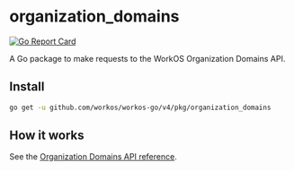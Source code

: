 # organization_domains

[![Go Report Card](https://img.shields.io/badge/dev-reference-007d9c?logo=go&logoColor=white&style=flat)](https://pkg.go.dev/github.com/workos/workos-go/v4/pkg/organization_domains)

A Go package to make requests to the WorkOS Organization Domains API.

## Install

```sh
go get -u github.com/workos/workos-go/v4/pkg/organization_domains
```

## How it works

See the [Organization Domains API reference](https://workos.com/docs/reference/domain-verification).
